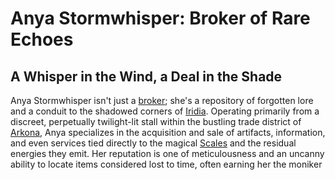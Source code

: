 # Anya Stormwhisper: Broker of Rare Echoes

## A Whisper in the Wind, a Deal in the Shade

Anya Stormwhisper isn't just a [broker](/raw/20250501/broker/broker.md); she's a repository of forgotten lore and a conduit to the shadowed corners of [Iridia](/geography/world/iridia.md). Operating primarily from a discreet, perpetually twilight-lit stall within the bustling trade district of [Arkona](/geography/settlement/city/arkona.md), Anya specializes in the acquisition and sale of artifacts, information, and even services tied directly to the magical [Scales](/geography/landmark/scale.md) and the residual energies they emit. Her reputation is one of meticulousness and an uncanny ability to locate items considered lost to time, often earning her the moniker 
